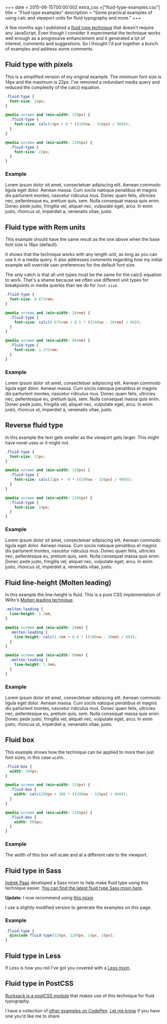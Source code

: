 +++
date = 2015-06-15T00:00:00Z
extra_css =["fluid-type-examples.css"]
title = "Fluid type examples"
description = "Some practical examples of using calc and viewport units for fluid typography and more."
+++

A few months ago I published a [fluid type technique](/writing/precise-control-responsive-typography/) that doesn't require any JavaScript. Even though I consider it experimental the technique works well enough as a progressive enhancement and it generated a lot of interest, comments and suggestions. So I thought I'd put together a bunch of examples and address some comments.

## Fluid type with pixels

This is a simplified version of my original example. The minimum font size is 14px and the maximum is 22px. I've removed a redundant media query and reduced the complexity of the calc() equation.

```css
.fluid-type {
  font-size: 14px;
}

@media screen and (min-width: 320px) {
  .fluid-type {
    font-size: calc(14px + 8 * ((100vw - 320px) / 960));
  }
}

@media screen and (min-width: 1280px) {
  .fluid-type {
    font-size: 22px;
  }
}
```

### Example

<p class="example-1">Lorem ipsum dolor sit amet, consectetuer adipiscing elit. Aenean commodo ligula eget dolor. Aenean massa. Cum sociis natoque penatibus et magnis dis parturient montes, nascetur ridiculus mus. Donec quam felis, ultricies nec, pellentesque eu, pretium quis, sem. Nulla consequat massa quis enim. Donec pede justo, fringilla vel, aliquet nec, vulputate eget, arcu. In enim justo, rhoncus ut, imperdiet a, venenatis vitae, justo.</p>


## Fluid type with Rem units

This example should have the same result as the one above when the base font size is 16px (default).

It shows that the technique works with any length unit, as long as you can use it in a media query. It also addresses comments regarding how my initial example will override user preferences for the default font size.

The only catch is that all unit types must be the same for the calc() equation to work. That's a shame because we often use different unit types for breakpoints in media queries than we do for `font-size`.


```css
.fluid-type {
  font-size: 0.875rem;
}

@media screen and (min-width: 20rem) {
  .fluid-type {
    font-size: calc(0.875rem + 0.5 * ((100vw - 20rem) / 60));
  }
}

@media screen and (min-width: 80rem) {
  .fluid-type {
    font-size: 1.375rem;
  }
}
```

### Example

<p class="example-2">Lorem ipsum dolor sit amet, consectetuer adipiscing elit. Aenean commodo ligula eget dolor. Aenean massa. Cum sociis natoque penatibus et magnis dis parturient montes, nascetur ridiculus mus. Donec quam felis, ultricies nec, pellentesque eu, pretium quis, sem. Nulla consequat massa quis enim. Donec pede justo, fringilla vel, aliquet nec, vulputate eget, arcu. In enim justo, rhoncus ut, imperdiet a, venenatis vitae, justo.</p>

## Reverse fluid type

In this example the text gets smaller as the viewport gets larger. This might have novel uses or it might not.

```css
.fluid-type {
  font-size: 22px;
}

@media screen and (min-width: 320px) {
  .fluid-type {
    font-size: calc(22px + -8 * ((100vw - 320px) / 960));
  }
}

@media screen and (min-width: 1280px) {
  .fluid-type {
    font-size: 14px;
  }
}
```

### Example

<p class="example-3">Lorem ipsum dolor sit amet, consectetuer adipiscing elit. Aenean commodo ligula eget dolor. Aenean massa. Cum sociis natoque penatibus et magnis dis parturient montes, nascetur ridiculus mus. Donec quam felis, ultricies nec, pellentesque eu, pretium quis, sem. Nulla consequat massa quis enim. Donec pede justo, fringilla vel, aliquet nec, vulputate eget, arcu. In enim justo, rhoncus ut, imperdiet a, venenatis vitae, justo.</p>


## Fluid line-height (Molten leading)

In this example the line-height is fluid. This is a pure CSS implementation of Wilto's [Molten leading technique](https://github.com/Wilto/Molten-Leading).

```css
.molten-leading {
  line-height: 1.2em;
}

@media screen and (min-width: 20em) {
  .molten-leading {
    line-height: calc(1.2em + 0.6 * ((100vw - 20em) / 60));
  }
}

@media screen and (min-width: 80em) {
  .molten-leading {
    line-height: 1.8em;
  }
}
```

### Example

<p class="example-4">Lorem ipsum dolor sit amet, consectetuer adipiscing elit. Aenean commodo ligula eget dolor. Aenean massa. Cum sociis natoque penatibus et magnis dis parturient montes, nascetur ridiculus mus. Donec quam felis, ultricies nec, pellentesque eu, pretium quis, sem. Nulla consequat massa quis enim. Donec pede justo, fringilla vel, aliquet nec, vulputate eget, arcu. In enim justo, rhoncus ut, imperdiet a, venenatis vitae, justo.</p>


## Fluid box

This example shows how the technique can be applied to more than just font sizes, in this case `width`.

```css
.fluid-box {
  width: 200px;
}

@media screen and (min-width: 320px) {
  .fluid-box {
    width: calc(200px + 300 * ((100vw - 320px) / 960));
  }
}

@media screen and (min-width: 1280px) {
  .fluid-box {
    width: 500px;
  }
}
```

### Example

<p class="example-5">The width of this box will scale and at a different rate to the viewport.</p>

## Fluid type in Sass

[Indrek Paas](https://twitter.com/indrekpaas) developed a Sass mixin to help make fluid type using this technique easier. [You can find the latest fluid type Sass mixin here](http://sassmeister.com/gist/7f22e44ace49b5124eec).

**Update**: I now recommend using [this mixin](https://codepen.io/MadeByMike/pen/vNrvdZ)

I use a slightly modified version to generate the examples on this page.

### Example

```scss
.fluid-type {
  @include fluid-type(320px, 1280px, 14px, 18px);
}
```

## Fluid type in Less

If Less is how you roll I've got you covered with a [Less mixin](http://codepen.io/MadeByMike/pen/RWJyML).

## Fluid type in PostCSS

[Rucksack is a postCSS module](https://www.npmjs.com/package/rucksack-css) that makes use of this technique for fluid typography.


I have a collection of [other examples on CodePen](http://codepen.io/MadeByMike/pens/tags/2/?selected_tag=responsive+typography). [Let me know](https://twitter.com/MikeRiethmuller) if you have one you'd like me to share.
